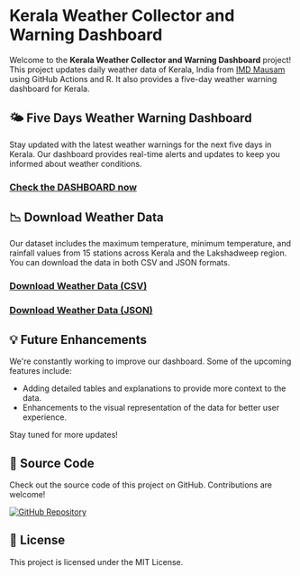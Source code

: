 
# Kerala Weather Collector and Warning Dashboard

Welcome to the **Kerala Weather Collector and Warning Dashboard** project! This project updates daily weather data of Kerala, India from [IMD Mausam](https://mausam.imd.gov.in/) using GitHub Actions and R. It also provides a five-day weather warning dashboard for Kerala.


## 🌤️ Five Days Weather Warning Dashboard

Stay updated with the latest weather warnings for the next five days in Kerala. Our dashboard provides real-time alerts and updates to keep you informed about weather conditions.

### [Check the DASHBOARD now](https://keralaweather.netlify.app)

## 📉 Download Weather Data

Our dataset includes the maximum temperature, minimum temperature, and rainfall values from 15 stations across Kerala and the Lakshadweep region. You can download the data in both CSV and JSON formats.

### [Download Weather Data (CSV)](https://arungop.github.io/kerala-weather-collector/data/weather_accum.csv)

### [Download Weather Data (JSON)](https://arungop.github.io/kerala-weather-collector/data/weather_accum.json)

## 💡 Future Enhancements

We're constantly working to improve our dashboard. Some of the upcoming features include:
- Adding detailed tables and explanations to provide more context to the data.
- Enhancements to the visual representation of the data for better user experience.

Stay tuned for more updates!

## 📂 Source Code

Check out the source code of this project on GitHub. Contributions are welcome!

[![GitHub Repository](https://img.shields.io/github/stars/Open-Oven/kerala-weather-collector?style=social)](https://github.com/Open-Oven/kerala-weather-collector)

## 📝 License

This project is licensed under the MIT License.
